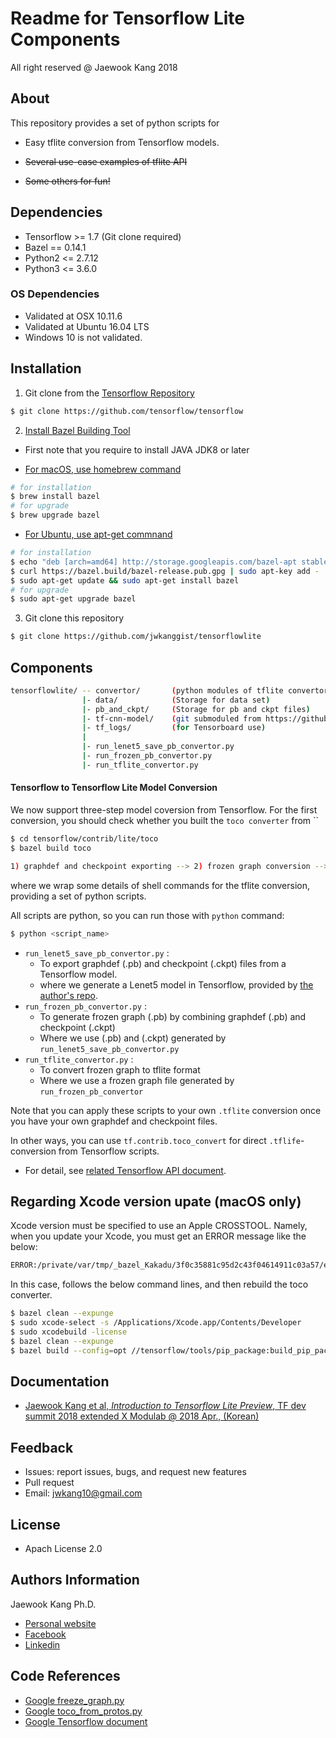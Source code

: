Readme for Tensorflow Lite Components 
==================================
All right reserved @ Jaewook Kang 2018


## About
This repository provides a set of python scripts for 
- Easy tflite conversion from Tensorflow models.

- ~~Several use-case examples of tflite API~~

- ~~Some others for fun!~~   

## Dependencies
- Tensorflow >= 1.7 (Git clone required)
- Bazel == 0.14.1
- Python2 <= 2.7.12
- Python3 <= 3.6.0

### OS Dependencies
- Validated at OSX 10.11.6
- Validated at Ubuntu 16.04 LTS
- Windows 10 is not validated.


## Installation 
1) Git clone from the [Tensorflow Repository](https://github.com/tensorflow/tensorflow)
```bash
$ git clone https://github.com/tensorflow/tensorflow
```

2) [Install Bazel Building Tool](https://docs.bazel.build/versions/master/install.html)
- First note that you require to install JAVA JDK8 or later

- [For macOS, use homebrew command](https://docs.bazel.build/versions/master/install-os-x.html)
```bash
# for installation
$ brew install bazel 
# for upgrade
$ brew upgrade bazel
```

- [For Ubuntu, use apt-get commnand](https://docs.bazel.build/versions/master/install-ubuntu.html)
```bash
# for installation
$ echo "deb [arch=amd64] http://storage.googleapis.com/bazel-apt stable jdk1.8" | sudo tee /etc/apt/sources.list.d/bazel.list
$ curl https://bazel.build/bazel-release.pub.gpg | sudo apt-key add -
$ sudo apt-get update && sudo apt-get install bazel
# for upgrade
$ sudo apt-get upgrade bazel
```

3) Git clone this repository 
```bash
$ git clone https://github.com/jwkanggist/tensorflowlite
```

## Components
```bash
tensorflowlite/ -- convertor/       (python modules of tflite convertor )
                |- data/            (Storage for data set)
                |- pb_and_ckpt/     (Storage for pb and ckpt files)
                |- tf-cnn-model/    (git submoduled from https://github.com/jwkanggist/tf-cnn-model)
                |- tf_logs/         (for Tensorboard use)
                |
                |- run_lenet5_save_pb_convertor.py
                |- run_frozen_pb_convertor.py
                |- run_tflite_convertor.py
```

#### Tensorflow to Tensorflow Lite Model Conversion
We now support three-step model coversion from Tensorflow.
For the first conversion, you should check whether you built the `toco converter`  from 
``
```bash
$ cd tensorflow/contrib/lite/toco
$ bazel build toco
```

```bash
1) graphdef and checkpoint exporting --> 2) frozen graph conversion --> 3) tflite conversion
```
where we  wrap some details of shell commands for the tflite conversion, providing a set of python scripts. 

All scripts are python, so you can run those with `python` command:
```bash
$ python <script_name>
```

- `run_lenet5_save_pb_convertor.py` : 
    - To export graphdef (.pb) and checkpoint (.ckpt) files from a Tensorflow model. 
    - where we generate a Lenet5 model in Tensorflow, provided by [the author's repo](https://github.com/jwkanggist/tf-cnn-model).
- `run_frozen_pb_convertor.py`      : 
    - To generate frozen graph  (.pb) by combining graphdef  (.pb) and checkpoint (.ckpt)
    - Where we use (.pb) and (.ckpt) generated by `run_lenet5_save_pb_convertor.py`
- `run_tflite_convertor.py`         : 
    - To convert  frozen graph to  tflite format
    - Where we use a frozen graph file generated by `run_frozen_pb_convertor`

Note that you can apply these scripts to your own `.tflite` conversion 
once you have your own graphdef and checkpoint files.


In other ways, you can use `tf.contrib.toco_convert` for direct `.tflife`-conversion from Tensorflow scripts.
- For detail, see [related Tensorflow API document](https://www.tensorflow.org/versions/master/api_docs/python/tf/contrib/lite/toco_convert).

## Regarding Xcode version upate (macOS only)
Xcode version must be specified to use an Apple CROSSTOOL.
Namely, when you update your Xcode, 
you must get an ERROR message like the below:

```bash
ERROR:/private/var/tmp/_bazel_Kakadu/3f0c35881c95d2c43f04614911c03a57/external/local_config_cc/BUILD:49:5: in apple_cc_toolchain rule @local_config_cc//:cc-compiler-darwin_x86_64: Xcode version must be specified to use an Apple CROSSTOOL.
```

In this case, follows the below command lines, and then rebuild the toco converter.

```bash
$ bazel clean --expunge 
$ sudo xcode-select -s /Applications/Xcode.app/Contents/Developer
$ sudo xcodebuild -license
$ bazel clean --expunge 
$ bazel build --config=opt //tensorflow/tools/pip_package:build_pip_package
```

## Documentation
- [Jaewook Kang et al, *Introduction to Tensorflow Lite Preview*, TF dev summit 2018 extended X Modulab @ 2018 Apr., (Korean)](https://goo.gl/W619Cm)


## Feedback 
- Issues: report issues, bugs, and request new features
- Pull request
- Email: jwkang10@gmail.com

## License
- Apach License 2.0


## Authors Information 
Jaewook Kang Ph.D.
- [Personal website](https://sites.google.com/site/jwkang10/)
- [Facebook](https://www.facebook.com/jwkkang)
- [Linkedin](https://www.linkedin.com/in/jaewook-kang-3a4217b9/)


## Code References
- [Google freeze_graph.py](https://github.com/tensorflow/tensorflow/blob/master/tensorflow/python/tools/freeze_graph.py)
- [Google toco_from_protos.py](https://github.com/tensorflow/tensorflow/tree/master/tensorflow/contrib/lite/toco)
- [Google Tensorflow document](https://www.tensorflow.org/mobile/prepare_models)